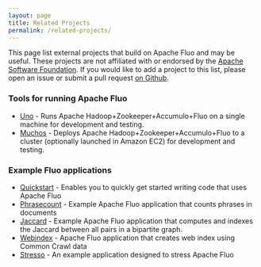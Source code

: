 ```yaml
---
layout: page
title: Related Projects
permalink: /related-projects/
---
```


This page list external projects that build on Apache Fluo and may be useful.
These projects are not affiliated with or endorsed by the 
[Apache Software Foundation][asf]. If you would like to add a project to this 
list, please open an issue or submit a pull request [on Github][web-ghr].

### Tools for running Apache Fluo

* [Uno] - Runs Apache Hadoop+Zookeeper+Accumulo+Fluo on a single machine for development and testing.
* [Muchos] - Deploys Apache Hadoop+Zookeeper+Accumulo+Fluo to a cluster (optionally launched in Amazon EC2) for development and testing.

### Example Fluo applications

* [Quickstart] - Enables you to quickly get started writing code that uses Apache Fluo
* [Phrasecount] - Example Apache Fluo application that counts phrases in documents
* [Jaccard] - Example Apache Fluo application that computes and indexes the Jaccard between all pairs in a bipartite graph.
* [Webindex] - Apache Fluo application that creates web index using Common Crawl data
* [Stresso] - An example application designed to stress Apache Fluo

[asf]: https://www.apache.org/
[Fluo]: https://github.com/apache/incubator-fluo
[Fluo Recipes]: https://github.com/apache/incubator-fluo-recipes
[Muchos]: https://github.com/astralway/muchos
[Uno]: https://github.com/astralway/uno
[Webindex]: https://github.com/astralway/webindex
[Stresso]: https://github.com/astralway/stresso
[Quickstart]: https://github.com/astralway/quickstart
[Phrasecount]: https://github.com/astralway/phrasecount
[Jaccard]: https://github.com/keith-turner/jaccard
[web-ghr]: https://github.com/apache/incubator-fluo-website
